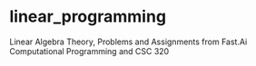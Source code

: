 # linear_programming
Linear Algebra Theory, Problems and Assignments from Fast.Ai Computational Programming and CSC 320
